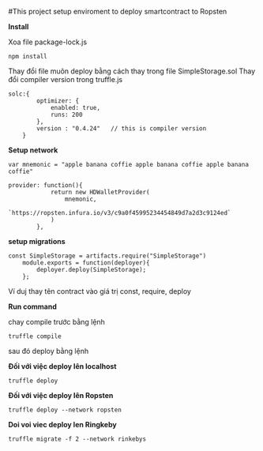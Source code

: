 #This project setup enviroment to deploy smartcontract to Ropsten

**Install**

Xoa file package-lock.js

    npm install


Thay đổi file muôn deploy bằng cách thay trong file SimpleStorage.sol 
Thay đổi compiler version trong truffle.js 
    
    solc:{
            optimizer: {
                enabled: true,
                runs: 200
            },
            version : "0.4.24"   // this is compiler version 
        }

**Setup network**

    var mnemonic = "apple banana coffie apple banana coffie apple banana coffie"

    provider: function(){
                return new HDWalletProvider(
                    mnemonic,
                    `https://ropsten.infura.io/v3/c9a0f45995234454849d7a2d3c9124ed`
                )
            },
    

**setup migrations**

    const SimpleStorage = artifacts.require("SimpleStorage")
        module.exports = function(deployer){
            deployer.deploy(SimpleStorage);
        };

Ví duj thay tên contract vào giá trị const, require, deploy

**Run command**

chay compile trước bằng lệnh
    
    truffle compile 

sau đó deploy bằng lệnh

**Đối với việc deploy lên localhost**    

    truffle deploy

**Đối với việc deploy lên Ropsten**

    truffle deploy --network ropsten

**Doi voi viec deploy len Ringkeby**

    truffle migrate -f 2 --network rinkebys